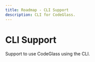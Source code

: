 ```yaml
---
title: Roadmap - CLI Support
description: CLI for CodeGlass.
---
```

# CLI Support
Support to use CodeGlass using the CLI.
